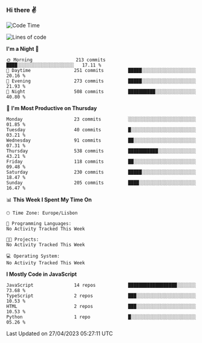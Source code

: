 ### Hi there :v:

<!--
**eusebioaddsilva/eusebioaddsilva** is a ✨ _special_ ✨ repository because its `README.md` (this file) appears on your GitHub profile.

<!--START_SECTION:waka-->
![Code Time](http://img.shields.io/badge/Code%20Time-41%20hrs%2055%20mins-blue)

![Lines of code](https://img.shields.io/badge/From%20Hello%20World%20I%27ve%20Written-3.2%20million%20lines%20of%20code-blue)

**I'm a Night 🦉** 

```text
🌞 Morning                213 commits         ████░░░░░░░░░░░░░░░░░░░░░   17.11 % 
🌆 Daytime                251 commits         █████░░░░░░░░░░░░░░░░░░░░   20.16 % 
🌃 Evening                273 commits         █████░░░░░░░░░░░░░░░░░░░░   21.93 % 
🌙 Night                  508 commits         ██████████░░░░░░░░░░░░░░░   40.80 % 
```
📅 **I'm Most Productive on Thursday** 

```text
Monday                   23 commits          ░░░░░░░░░░░░░░░░░░░░░░░░░   01.85 % 
Tuesday                  40 commits          █░░░░░░░░░░░░░░░░░░░░░░░░   03.21 % 
Wednesday                91 commits          ██░░░░░░░░░░░░░░░░░░░░░░░   07.31 % 
Thursday                 538 commits         ███████████░░░░░░░░░░░░░░   43.21 % 
Friday                   118 commits         ██░░░░░░░░░░░░░░░░░░░░░░░   09.48 % 
Saturday                 230 commits         █████░░░░░░░░░░░░░░░░░░░░   18.47 % 
Sunday                   205 commits         ████░░░░░░░░░░░░░░░░░░░░░   16.47 % 
```


📊 **This Week I Spent My Time On** 

```text
🕑︎ Time Zone: Europe/Lisbon

💬 Programming Languages: 
No Activity Tracked This Week

🐱‍💻 Projects: 
No Activity Tracked This Week

💻 Operating System: 
No Activity Tracked This Week
```

**I Mostly Code in JavaScript** 

```text
JavaScript               14 repos            ██████████████████░░░░░░░   73.68 % 
TypeScript               2 repos             ███░░░░░░░░░░░░░░░░░░░░░░   10.53 % 
HTML                     2 repos             ███░░░░░░░░░░░░░░░░░░░░░░   10.53 % 
Python                   1 repo              █░░░░░░░░░░░░░░░░░░░░░░░░   05.26 % 
```




 Last Updated on 27/04/2023 05:27:11 UTC
<!--END_SECTION:waka-->
